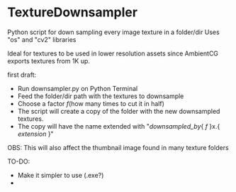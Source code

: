 # TextureDownsampler
Python script for down sampling every image texture in a folder/dir
Uses "os" and "cv2" libraries

Ideal for textures to be used in lower resolution assets since AmbientCG
exports textures from 1K up.

first draft:
  - Run downsampler.py on Python Terminal
  - Feed the folder/dir path with the textures to downsample
  - Choose a factor _f_(how many times to cut it in half)
  - The script will create a copy of the folder with the new downsampled textures.
  - The copy will have the name extended with "_downsampled_by_{ _f_ }x.{ _extension_ }"

OBS: This will also affect the thumbnail image found in many texture folders

TO-DO:
  - Make it simpler to use (.exe?)
  - 
